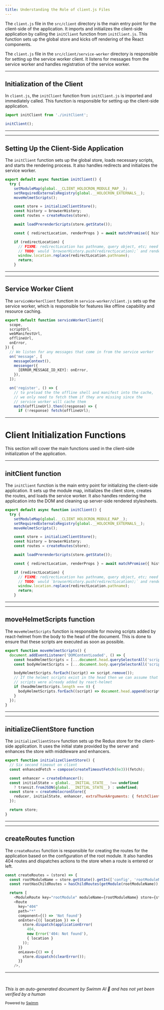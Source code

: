 ```yaml
---
title: Understanding the Role of client.js Files
---
```

The `client.js` file in the `src/client` directory is the main entry point for the client-side of the application. It imports and initializes the client-side application by calling the `initClient` function from `initClient.js`. This function sets up the global store and kicks off rendering of the React components.

The `client.js` file in the `src/client/service-worker` directory is responsible for setting up the service worker client. It listens for messages from the service worker and handles registration of the service worker.

<SwmSnippet path="/src/client/client.js" line="27">

---

## Initialization of the Client

In `client.js`, the `initClient` function from `initClient.js` is imported and immediately called. This function is responsible for setting up the client-side application.

```javascript
import initClient from './initClient';

initClient();
```

---

</SwmSnippet>

<SwmSnippet path="/src/client/initClient.jsx" line="28">

---

## Setting Up the Client-Side Application

The `initClient` function sets up the global store, loads necessary scripts, and starts the rendering process. It also handles redirects and initializes the service worker.

```javascript
export default async function initClient() {
  try {
    setModuleMap(global.__CLIENT_HOLOCRON_MODULE_MAP__);
    setRequiredExternalsRegistry(global.__HOLOCRON_EXTERNALS__);
    moveHelmetScripts();

    const store = initializeClientStore();
    const history = browserHistory;
    const routes = createRoutes(store);

    await loadPrerenderScripts(store.getState());

    const { redirectLocation, renderProps } = await matchPromise({ history, routes });

    if (redirectLocation) {
      // FIXME: redirectLocation has pathname, query object, etc; need to format the URL better
      // TODO: would `browserHistory.push(redirectLocation);` and render below, but app stalls
      window.location.replace(redirectLocation.pathname);
      return;
    }

```

---

</SwmSnippet>

<SwmSnippet path="/src/client/service-worker/client.js" line="27">

---

## Service Worker Client

The `serviceWorkerClient` function in `service-worker/client.js` sets up the service worker, which is responsible for features like offline capability and resource caching.

```javascript
export default function serviceWorkerClient({
  scope,
  scriptUrl,
  webManifestUrl,
  offlineUrl,
  onError,
}) {
  // We listen for any messages that come in from the service worker
  on('message', [
    messageContext(),
    messenger({
      [ERROR_MESSAGE_ID_KEY]: onError,
    }),
  ]);

  on('register', () => {
    // to preload the the offline shell and manifest into the cache,
    // we only need to fetch them if they are missing since the
    // service worker will cache them
    match(offlineUrl).then((response) => {
      if (!response) fetch(offlineUrl);
```

---

</SwmSnippet>

# Client Initialization Functions

This section will cover the main functions used in the client-side initialization of the application.

<SwmSnippet path="/src/client/initClient.jsx" line="28">

---

## initClient function

The `initClient` function is the main entry point for initializing the client-side application. It sets up the module map, initializes the client store, creates the routes, and loads the service worker. It also handles rendering the application into the DOM and cleaning up server-side rendered stylesheets.

```javascript
export default async function initClient() {
  try {
    setModuleMap(global.__CLIENT_HOLOCRON_MODULE_MAP__);
    setRequiredExternalsRegistry(global.__HOLOCRON_EXTERNALS__);
    moveHelmetScripts();

    const store = initializeClientStore();
    const history = browserHistory;
    const routes = createRoutes(store);

    await loadPrerenderScripts(store.getState());

    const { redirectLocation, renderProps } = await matchPromise({ history, routes });

    if (redirectLocation) {
      // FIXME: redirectLocation has pathname, query object, etc; need to format the URL better
      // TODO: would `browserHistory.push(redirectLocation);` and render below, but app stalls
      window.location.replace(redirectLocation.pathname);
      return;
    }

```

---

</SwmSnippet>

<SwmSnippet path="/src/client/prerender.js" line="46">

---

## moveHelmetScripts function

The `moveHelmetScripts` function is responsible for moving scripts added by react-helmet from the body to the head of the document. This is done to ensure that these scripts are executed as soon as possible.

```javascript
export function moveHelmetScripts() {
  document.addEventListener('DOMContentLoaded', () => {
    const headHelmetScripts = [...document.head.querySelectorAll('script[data-react-helmet]')];
    const bodyHelmetScripts = [...document.body.querySelectorAll('script[data-react-helmet]')];

    bodyHelmetScripts.forEach((script) => script.remove());
    // If the helmet scripts exist in the head then we can assume that the body
    // scripts were already added by react-helmet
    if (headHelmetScripts.length === 0) {
      bodyHelmetScripts.forEach((script) => document.head.append(script));
    }
  });
}
```

---

</SwmSnippet>

<SwmSnippet path="/src/client/prerender.js" line="27">

---

## initializeClientStore function

The `initializeClientStore` function sets up the Redux store for the client-side application. It uses the initial state provided by the server and enhances the store with middleware and enhancers.

```javascript
export function initializeClientStore() {
  // Six second timeout on client
  const enhancedFetch = compose(createTimeoutFetch(6e3))(fetch);

  const enhancer = createEnhancer();
  const initialState = global.__INITIAL_STATE__ !== undefined
    ? transit.fromJSON(global.__INITIAL_STATE__) : undefined;
  const store = createHolocronStore({
    reducer, initialState, enhancer, extraThunkArguments: { fetchClient: enhancedFetch },
  });

  return store;
}
```

---

</SwmSnippet>

<SwmSnippet path="/src/universal/routes.jsx" line="28">

---

## createRoutes function

The `createRoutes` function is responsible for creating the routes for the application based on the configuration of the root module. It also handles 404 routes and dispatches actions to the store when a route is entered or left.

```javascript
const createRoutes = (store) => {
  const rootModuleName = store.getState().getIn(['config', 'rootModuleName']);
  const rootHasChildRoutes = hasChildRoutes(getModule(rootModuleName));

  return [
    <ModuleRoute key="rootModule" moduleName={rootModuleName} store={store} path={rootHasChildRoutes ? undefined : '/'} />,
    <Route
      key="404"
      path="*"
      component={() => 'Not found'}
      onEnter={({ location }) => {
        store.dispatch(applicationError(
          404,
          new Error('404: Not found'),
          { location }
        ));
      }}
      onLeave={() => {
        store.dispatch(clearError());
      }}
    />,
```

---

</SwmSnippet>

&nbsp;

*This is an auto-generated document by Swimm AI 🌊 and has not yet been verified by a human*

<SwmMeta version="3.0.0" repo-id="Z2l0aHViJTNBJTNBREVNTy1vbmUtYXBwJTNBJTNBZ2lsYWRuYXZvdA==" repo-name="DEMO-one-app" doc-type="overview"><sup>Powered by [Swimm](/)</sup></SwmMeta>
